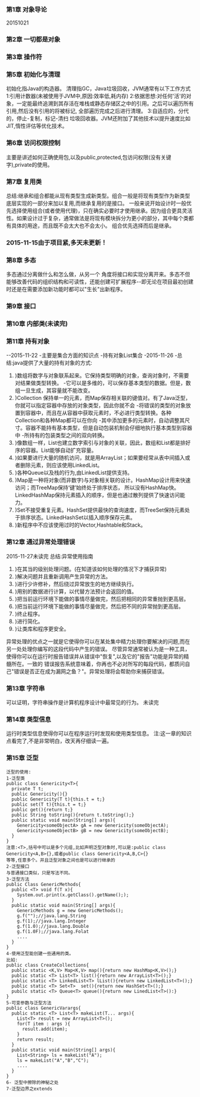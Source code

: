 ### 第1章 对象导论
20151021
### 第2章 一切都是对象   
### 第3章 操作符
### 第5章 初始化与清理
初始化指Java的构造器。
清理指GC，Java垃圾回收，JVM通常有以下工作方式
1:引用计数器(未被使用于JVM中,原因:效率低,耗内存)
2:依据思想:对任何'活'的对象，一定能最终追溯到其存活在堆栈或静态存储区之中的引用。之后可以遍历所有引用,然后没有引用的将被标记,
  全部遍历完成之后进行清理。
3:自适应的，分代的，停止-复制，标记-清扫 垃圾回收器。JVM还附加了其他技术以提升速度比如JIT,惰性评估等优化技术。

### 第6章 访问权限控制 
  主要是讲述如何正确使用包,以及public,protected,包访问权限(没有关键字),private的使用。
### 第7章 复用类
  总结:继承和组合都能从现有类型生成新类型。组合一般是将现有类型作为新类型底层实现的一部分来加以复用,而继承复用的是接口。
  一般来说开始设计时一般优先选择使用组合(或者使用代理)，只在确实必要时才使用继承。因为组合更具灵活性。如果设计过于复杂，通常做法是将现有模块拆分为更小的部分，其中每个类都有具体的用途，而且既不会太大也不会太小。
组合优先选择而后是继承。
  
### 2015-11-15由于项目紧,多天未更新！
### 第8章 多态
  多态通过分离做什么和怎么做，从另一个 角度将接口和实现分离开来。多态不但能够改善代码的组织结构和可读性，还能创建可扩展程序--即无论在项目最初创建时还是在需要添加新功能时都可以"生长"出新程序。
### 第9章 接口
  
### 第10章 内部类(未读完)
### 第11章 持有对象
  --2015-11-22
  -主要是集合方面的知识点
  -持有对象List集合
  -2015-11-26
  -总结:java提供了大量的持有对象的方式:

1.  )数组将数字与对象联系起来。它保持类型明确的对象，查询对象时，不需要对结果做类型转换。
    -它可以是多维的，可以保存基本类型的数据。但是，数组一旦生成，其容量就不能改变。
2. )Collection 保持单一的元素，而Map保存相关联的键值对。有了Java泛型，你就可以指定容器中存放的对象类型，因此你就不会
    -将错误的类型的对象放置到容器中，而且在从容器中获取元素时，不必进行类型转换。各种Collection和各种Map都可以在你向
    -其中添加更多的元素时，自动调整其尺寸。容器不能持有基本类型，但是自动包装机制会仔细地执行基本类型到容器中
    -所持有的包装类型之间的双向转换。
3. )像数组一样，List也建立数字索引与对象的关联，因此，数组和List都是排好序的容器。List能够自动扩充容量。
4. )如果要进行大量的随机访问，就是用ArrayList；如果要经常从表中间插入或者删除元素，则应该使用LinkedList。
5. )各种Queue以及栈的行为,由LinkedList提供支持。
6. )Map是一种将对象(而非数字)与对象相关联的设计。HashMap设计用来快速访问；而TreeMap保持‘键’始终处于排序状态，
    所以没有HashMap快。LinkedHashMap保持元素插入的顺序，但是也通过散列提供了快速访问能力。
7. )Set不接受重复元素。HashSet提供最快的查询速度，而TreeSet保持元素处于排序状态。LinkedHashSet以插入顺序保存元素。
8. )新程序中不应该使用过时的Vector,Hashtable和Stack。
  

### 第12章  通过异常处理错误
 2015-11-27未读完
  总结:异常使用指南

1. )在其当的级别处理问题。(在知道该如何处理的情况下才捕获异常)
2. )解决问题并且重新调用产生异常的方法。
3. )进行少许修补，然后绕过异常放生的地方继续执行。
4. )用别的数据进行计算，以代替方法预计会返回的值。
5. )把当前运行环境下能做的事情尽量做完，然后把相同的异常重抛到更高层。
6. )把当前运行环境下能做的事情尽量做完，然后把不同的异常抛到更高层。
7. )终止程序。
8. )进行简化。
9. )让类库和程序更安全。

异常处理的优点之一就是它使得你可以在某处集中精力处理你要解决的问题,而在另一处处理你编写的这段代码中产生的错误。
尽管异常通常被认为是一种工具，使得你可以在运行时报告错误并从错误中"恢复",以及它的"报告"功能是异常的精髓所在。一致的
错误报告系统意味着，你再也不必对所写的每段代码，都质问自己"错误是否正在成为漏网之鱼？"。异常处理将会帮助你来捕获错误。

### 第13章 字符串
可以证明，字符串操作是计算机程序设计中最常见的行为。
未读完

### 第14章 类型信息
  运行时类型信息使得你可以在程序运行时发现和使用类型信息。
  注:这一章的知识点看完了,不是非常明白，改天再仔细读一遍。

### 第15章 泛型
    泛型的使用:
    1-泛型类
    public class Genericity<T>{
      private T t;
      public Genericity(){}
      public Genericity(T t){this.t = t;}
      public set(T t){this.t = t;}
      public get(){return t;}
      public String toString(){return t.toString();}
      public static void main(String[] args){
        Genericity<someObjectA> gA = new Genericity(someObjectA);
        Genericity<someObjectB> gB = new Genericity(someObjectB);
      }
    }
    注意:<T>,括号中可以是多个元组,比如声明泛型对象时,可以是:public class Genericity<A,B>{},或者public class Genericity<A,B,C>{}
    等等,任意多个。并且泛型对象之间也是可以进行继承的
    2-泛型接口
    与普通接口类似，只是写法不同。
    3-泛型方法
    public Class GenericMethods{
      public <T> void f(T x){
        System.out.print(x.getClass().getName(););
      }
      public static void main(String[] args){
        GenericMethods g = new GenericMethods();
        g.f("");//java.lang.String
        g.f(1);//java.lang.Integer
        g.f(1.0);//java.lang.Double
        g.f(1.0F);//java.lang.Folat
        ....
      }
    }
    4-使用泛型能创建一些通用的类。
    比如:
    public class CreateCollections{
      public static <K,V> Map<K,V> map(){return new HashMap<K,V>();}
      public static <T> List<T> list(){return new ArrayList<T>();}
      public static <T> LinkedList<T> lList(){return new LinkedList<T>();}
      public static <T> Set<T>  set(){return new HashSet<T>();}
      pubilc static <T> Queue<T> queue(){return new LinedList<T>():}
    }
    5-可变参数与泛型方法
    public class GenericVarargs{
      public static <T> List<T> makeList(T... args){ 
        List<T> result = new ArrayList<T>();
        for(T item : args ){
          result.add(item);
        }
        return result;
      }
      public static void main(String[] args){
        List<String> ls = makeList("A");
        ls = makeList("A","B","C");
        ....
      }
    }
    6- 泛型中擦除的神秘之处
    7-泛型边界之extends
  
  
  
  
